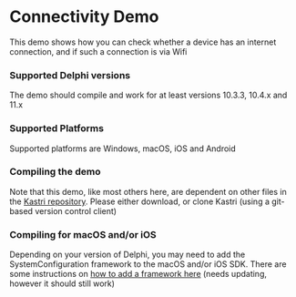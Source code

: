 # Connectivity Demo

This demo shows how you can check whether a device has an internet connection, and if such a connection is via Wifi

### Supported Delphi versions

The demo should compile and work for at least versions 10.3.3, 10.4.x and 11.x

### Supported Platforms

Supported platforms are Windows, macOS, iOS and Android

### Compiling the demo
Note that this demo, like most others here, are dependent on other files in the [Kastri repository](https://github.com/DelphiWorlds/Kastri). Please either download, or clone Kastri (using a git-based version control client) 

### Compiling for macOS and/or iOS

Depending on your version of Delphi, you may need to add the SystemConfiguration framework to the macOS and/or iOS SDK. There are some instructions on [how to add a framework here](https://delphiworlds.com/2013/10/adding-other-ios-frameworks-to-the-sdk-manager) (needs updating, however it should still work)
